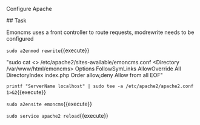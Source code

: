 Configure Apache

## Task

Emoncms uses a front controller to route requests, modrewrite needs to be configured

`sudo a2enmod rewrite`{{execute}}

"sudo cat <<EOF >> /etc/apache2/sites-available/emoncms.conf
<Directory /var/www/html/emoncms>
    Options FollowSymLinks
    AllowOverride All
    DirectoryIndex index.php
    Order allow,deny
    Allow from all
</Directory>
EOF"

`printf "ServerName localhost" | sudo tee -a /etc/apache2/apache2.conf 1>&2`{{execute}}

`sudo a2ensite emoncms`{{execute}}

`sudo service apache2 reload`{{execute}}
